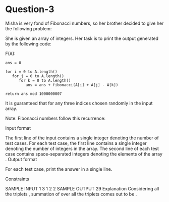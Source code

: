 # Question-3

Misha is very fond of Fibonacci numbers, so her brother decided to give her the following problem:

She is given an array  of  integers. Her task is to print the output generated by the following code:

F(A):

    ans = 0

    for i = 0 to A.length()
       for j = 0 to A.length()
          for k = 0 to A.length()
             ans = ans + fibonacci(A[i] + A[j] - A[k])

    return ans mod 1000000007
It is guaranteed that  for any three indices  chosen randomly in the input array.

Note: Fibonacci numbers follow this recurrence:

 

Input format

The first line of the input contains a single integer  denoting the number of test cases.
For each test case, the first line contains a single integer  denoting the number of integers in the array.
The second line of each test case contains  space-separated integers denoting the elements of the array  .
Output format

For each test case, print the answer in a single line.

Constraints




SAMPLE INPUT 
1
3
1 2 2
SAMPLE OUTPUT 
29
Explanation
Considering all the  triplets , summation of  over all the triplets comes out to be  .